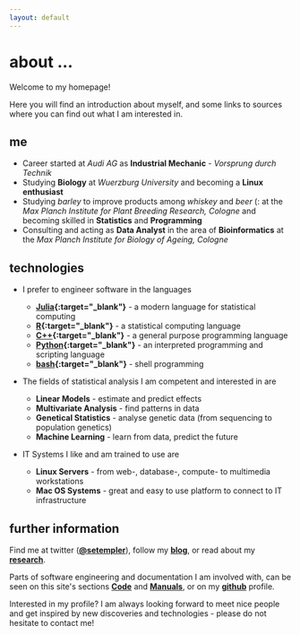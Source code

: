```yaml
---
layout: default
---
```


# about ...

Welcome to my homepage!

Here you will find an introduction about myself, and some links to sources 
where you can find out what I am interested in.

## me

* Career started at *Audi AG* as **Industrial Mechanic** - *Vorsprung durch Technik*
* Studying **Biology** at *Wuerzburg University* and becoming a **Linux enthusiast**
* Studying *barley* to improve products among *whiskey* and *beer* (: at the *Max Planch Institute for Plant Breeding Research, Cologne* and becoming skilled in **Statistics** and **Programming**
* Consulting and acting as **Data Analyst** in the area of **Bioinformatics** at the *Max Planch Institute for Biology of Ageing, Cologne*

## technologies

* I prefer to engineer software in the languages

    * **[Julia][jl]{:target="_blank"}** - a modern language for statistical computing
    * **[R][r]{:target="_blank"}** - a statistical computing language
    * **[C++][cpp]{:target="_blank"}** - a general purpose programming language
    * **[Python][py]{:target="_blank"}** - an interpreted programming and scripting language
    * **[bash][bash]{:target="_blank"}** - shell programming

* The fields of statistical analysis I am competent and interested in are

    * **Linear Models** - estimate and predict effects
    * **Multivariate Analysis** - find patterns in data
    * **Genetical Statistics** - analyse genetic data (from sequencing to population genetics)
    * **Machine Learning** - learn from data, predict the future
    
* IT Systems I like and am trained to use are

	* **Linux Servers** - from web-, database-, compute- to multimedia workstations
    * **Mac OS Systems** - great and easy to use platform to connect to IT infrastructure

## further information

Find me at twitter (**[@setempler][twt]**), follow my **[blog](/blog)**, or read about my
**[research][scholar]**.

Parts of software engineering and documentation I am involved with, can be seen on this site's
sections **[Code](/code)** and **[Manuals](/manuals)**, or on my **[github][hub]** profile.

Interested in my profile? I am always looking forward to meet nice people and get inspired by new
discoveries and technologies - please do not hesitate to contact me!

[hub]: https://github.com/setempler
[cpp]: https://isocpp.org
[bash]: https://www.gnu.org/software/bash/
[py]: https://www.python.org
[jl]: http://julialang.org
[r]: https://www.r-project.org
[rgate]: https://www.researchgate.net/profile/Sven_Templer/publications
[scholar]: https://scholar.google.de/citations?user=G5ryn90AAAAJ&hl=en
[twt]: https://twitter.com/setempler